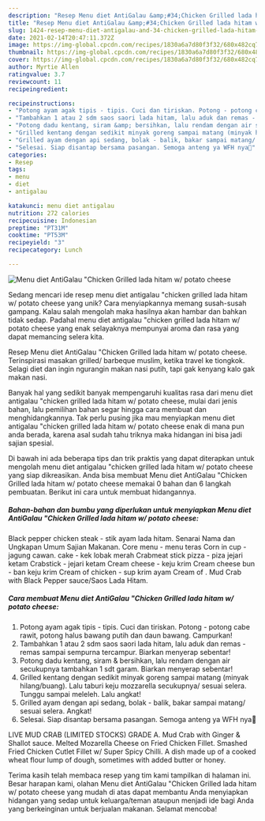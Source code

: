 ```yaml
---
description: "Resep Menu diet AntiGalau &amp;#34;Chicken Grilled lada hitam w/ potato cheese Anti Gagal"
title: "Resep Menu diet AntiGalau &amp;#34;Chicken Grilled lada hitam w/ potato cheese Anti Gagal"
slug: 1424-resep-menu-diet-antigalau-and-34-chicken-grilled-lada-hitam-w-potato-cheese-anti-gagal
date: 2021-02-14T20:47:11.372Z
image: https://img-global.cpcdn.com/recipes/1830a6a7d80f3f32/680x482cq70/menu-diet-antigalau-chicken-grilled-lada-hitam-w-potato-cheese-foto-resep-utama.jpg
thumbnail: https://img-global.cpcdn.com/recipes/1830a6a7d80f3f32/680x482cq70/menu-diet-antigalau-chicken-grilled-lada-hitam-w-potato-cheese-foto-resep-utama.jpg
cover: https://img-global.cpcdn.com/recipes/1830a6a7d80f3f32/680x482cq70/menu-diet-antigalau-chicken-grilled-lada-hitam-w-potato-cheese-foto-resep-utama.jpg
author: Myrtie Allen
ratingvalue: 3.7
reviewcount: 11
recipeingredient:

recipeinstructions:
- "Potong ayam agak tipis - tipis. Cuci dan tiriskan. Potong - potong cabe rawit, potong halus bawang putih dan daun bawang. Campurkan!"
- "Tambahkan 1 atau 2 sdm saos saori lada hitam, lalu aduk dan remas - remas sampai sempurna tercampur. Biarkan menyerap sebentar!"
- "Potong dadu kentang, siram &amp; bersihkan, lalu rendam dengan air secukupnya tambahkan 1 sdt garam. Biarkan menyerap sebentar!"
- "Grilled kentang dengan sedikit minyak goreng sampai matang (minyak hilang/buang). Lalu taburi keju mozzarella secukupnya/ sesuai selera. Tunggu sampai meleleh. Lalu angkat!"
- "Grilled ayam dengan api sedang, bolak - balik, bakar sampai matang/ sesuai selera. Angkat!"
- "Selesai. Siap disantap bersama pasangan. Semoga anteng ya WFH nya🥰"
categories:
- Resep
tags:
- menu
- diet
- antigalau

katakunci: menu diet antigalau 
nutrition: 272 calories
recipecuisine: Indonesian
preptime: "PT31M"
cooktime: "PT53M"
recipeyield: "3"
recipecategory: Lunch

---
```



![Menu diet AntiGalau &#34;Chicken Grilled lada hitam w/ potato cheese](https://img-global.cpcdn.com/recipes/1830a6a7d80f3f32/680x482cq70/menu-diet-antigalau-chicken-grilled-lada-hitam-w-potato-cheese-foto-resep-utama.jpg)

Sedang mencari ide resep menu diet antigalau &#34;chicken grilled lada hitam w/ potato cheese yang unik? Cara menyiapkannya memang susah-susah gampang. Kalau salah mengolah maka hasilnya akan hambar dan bahkan tidak sedap. Padahal menu diet antigalau &#34;chicken grilled lada hitam w/ potato cheese yang enak selayaknya mempunyai aroma dan rasa yang dapat memancing selera kita.

Resep Menu diet AntiGalau &#34;Chicken Grilled lada hitam w/ potato cheese. Terinspirasi masakan grilled/ barbeque muslim, ketika travel ke tiongkok. Selagi diet dan ingin ngurangin makan nasi putih, tapi gak kenyang kalo gak makan nasi.

Banyak hal yang sedikit banyak mempengaruhi kualitas rasa dari menu diet antigalau &#34;chicken grilled lada hitam w/ potato cheese, mulai dari jenis bahan, lalu pemilihan bahan segar hingga cara membuat dan menghidangkannya. Tak perlu pusing jika mau menyiapkan menu diet antigalau &#34;chicken grilled lada hitam w/ potato cheese enak di mana pun anda berada, karena asal sudah tahu triknya maka hidangan ini bisa jadi sajian spesial.


Di bawah ini ada beberapa tips dan trik praktis yang dapat diterapkan untuk mengolah menu diet antigalau &#34;chicken grilled lada hitam w/ potato cheese yang siap dikreasikan. Anda bisa membuat Menu diet AntiGalau &#34;Chicken Grilled lada hitam w/ potato cheese memakai 0 bahan dan 6 langkah pembuatan. Berikut ini cara untuk membuat hidangannya.

<!--inarticleads1-->

##### Bahan-bahan dan bumbu yang diperlukan untuk menyiapkan Menu diet AntiGalau &#34;Chicken Grilled lada hitam w/ potato cheese:



Black pepper chicken steak - stik ayam lada hitam. Senarai Nama dan Ungkapan Umum Sajian Makanan. Core menu - menu teras Corn in cup - jagung cawan. cake - kek lobak merah Crabmeat stick pizza - piza jejari ketam Crabstick - jejari ketam Cream cheese - keju krim Cream cheese bun - ban keju krim Cream of chicken - sup krim ayam Cream of . Mud Crab with Black Pepper sauce/Saos Lada Hitam. 

<!--inarticleads2-->

##### Cara membuat Menu diet AntiGalau &#34;Chicken Grilled lada hitam w/ potato cheese:

1. Potong ayam agak tipis - tipis. Cuci dan tiriskan. Potong - potong cabe rawit, potong halus bawang putih dan daun bawang. Campurkan!
1. Tambahkan 1 atau 2 sdm saos saori lada hitam, lalu aduk dan remas - remas sampai sempurna tercampur. Biarkan menyerap sebentar!
1. Potong dadu kentang, siram &amp; bersihkan, lalu rendam dengan air secukupnya tambahkan 1 sdt garam. Biarkan menyerap sebentar!
1. Grilled kentang dengan sedikit minyak goreng sampai matang (minyak hilang/buang). Lalu taburi keju mozzarella secukupnya/ sesuai selera. Tunggu sampai meleleh. Lalu angkat!
1. Grilled ayam dengan api sedang, bolak - balik, bakar sampai matang/ sesuai selera. Angkat!
1. Selesai. Siap disantap bersama pasangan. Semoga anteng ya WFH nya🥰


LIVE MUD CRAB (LIMITED STOCKS) GRADE A. Mud Crab with Ginger &amp; Shallot sauce. Melted Mozarella Cheese on Fried Chicken Fillet. Smashed Fried Chicken Cutlet Fillet w/ Super Spicy Chilli. A dish made up of a cooked wheat flour lump of dough, sometimes with added butter or honey. 

Terima kasih telah membaca resep yang tim kami tampilkan di halaman ini. Besar harapan kami, olahan Menu diet AntiGalau &#34;Chicken Grilled lada hitam w/ potato cheese yang mudah di atas dapat membantu Anda menyiapkan hidangan yang sedap untuk keluarga/teman ataupun menjadi ide bagi Anda yang berkeinginan untuk berjualan makanan. Selamat mencoba!
